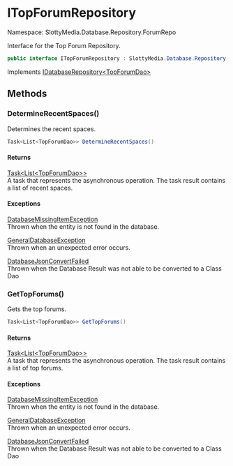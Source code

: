 # ITopForumRepository

Namespace: SlottyMedia.Database.Repository.ForumRepo

Interface for the Top Forum Repository.

```csharp
public interface ITopForumRepository : SlottyMedia.Database.Repository.IDatabaseRepository`1[[SlottyMedia.Database.Daos.TopForumDao, SlottyMedia.Database, Version=1.0.0.0, Culture=neutral, PublicKeyToken=null]]
```

Implements [IDatabaseRepository&lt;TopForumDao&gt;](./slottymedia.database.repository.idatabaserepository-1.md)

## Methods

### **DetermineRecentSpaces()**

Determines the recent spaces.

```csharp
Task<List<TopForumDao>> DetermineRecentSpaces()
```

#### Returns

[Task&lt;List&lt;TopForumDao&gt;&gt;](https://docs.microsoft.com/en-us/dotnet/api/system.threading.tasks.task-1)<br>
A task that represents the asynchronous operation. The task result contains a list of recent spaces.

#### Exceptions

[DatabaseMissingItemException](./slottymedia.database.exceptions.databasemissingitemexception.md)<br>
Thrown when the entity is not found in the database.

[GeneralDatabaseException](./slottymedia.database.exceptions.generaldatabaseexception.md)<br>
Thrown when an unexpected error occurs.

[DatabaseJsonConvertFailed](./slottymedia.database.exceptions.databasejsonconvertfailed.md)<br>
Thrown when the Database Result was not able to be converted to a Class Dao

### **GetTopForums()**

Gets the top forums.

```csharp
Task<List<TopForumDao>> GetTopForums()
```

#### Returns

[Task&lt;List&lt;TopForumDao&gt;&gt;](https://docs.microsoft.com/en-us/dotnet/api/system.threading.tasks.task-1)<br>
A task that represents the asynchronous operation. The task result contains a list of top forums.

#### Exceptions

[DatabaseMissingItemException](./slottymedia.database.exceptions.databasemissingitemexception.md)<br>
Thrown when the entity is not found in the database.

[GeneralDatabaseException](./slottymedia.database.exceptions.generaldatabaseexception.md)<br>
Thrown when an unexpected error occurs.

[DatabaseJsonConvertFailed](./slottymedia.database.exceptions.databasejsonconvertfailed.md)<br>
Thrown when the Database Result was not able to be converted to a Class Dao
